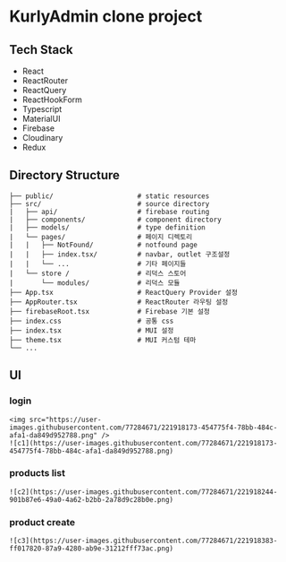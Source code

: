 # KurlyAdmin clone project

## Tech Stack

- React
- ReactRouter
- ReactQuery
- ReactHookForm
- Typescript
- MaterialUI
- Firebase
- Cloudinary
- Redux

## Directory Structure

    ├── public/                     # static resources
    ├── src/                        # source directory
    |   ├── api/                    # firebase routing
    |   ├── components/             # component directory
    |   ├── models/                 # type definition
    |   └── pages/                  # 페이지 디렉토리
    |   |   ├── NotFound/           # notfound page
    |   |   ├── index.tsx/          # navbar, outlet 구조설정
    |   |   └── ...                 # 기타 페이지들
    |   └── store /                 # 리덕스 스토어
    |       └── modules/            # 리덕스 모듈
    ├── App.tsx                     # ReactQuery Provider 설정
    ├── AppRouter.tsx               # ReactRouter 라우팅 설정
    ├── firebaseRoot.tsx            # Firebase 기본 설정
    ├── index.css                   # 공통 css
    ├── index.tsx                   # MUI 설정
    ├── theme.tsx                   # MUI 커스텀 테마
    └── ...

## UI
### login
    <img src="https://user-images.githubusercontent.com/77284671/221918173-454775f4-78bb-484c-afa1-da849d952788.png" />
    ![c1](https://user-images.githubusercontent.com/77284671/221918173-454775f4-78bb-484c-afa1-da849d952788.png)
### products list
    ![c2](https://user-images.githubusercontent.com/77284671/221918244-901b87e6-49a0-4a62-b2bb-2a78d9c28b0e.png)
### product create
    ![c3](https://user-images.githubusercontent.com/77284671/221918383-ff017820-87a9-4280-ab9e-31212fff73ac.png)


